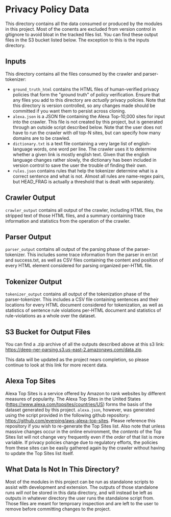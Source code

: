 # Privacy Policy Data

This directory contains all the data consumed or produced by the
modules in this project.  Most of the conents are excluded from
version control in gitignore to avoid bloat in the tracked files list.
You can find these output files in the S3 bucket listed below.  The
exception to this is the inputs directory.

## Inputs
This directory contains all the files consumed by the crawler and
parser-tokenizer:
* `ground_truth_html` contains the HTML files of human-verified privacy
policies that form the "ground truth" of policy verification.  Ensure
that any files you add to this directory are _actually_ privacy
policies.  Note that this directory is version controlled, so any
changes made should be committed if you want them to persist across
cloning.
* `alexa.json` is a JSON file containing the Alexa Top-10,000 sites for
input into the crawler.  This file is not created by this project, but
is generated through an outside script described below.  Note that the
user does not have to run the crawler with _all_ top-N sites, but can
specify how many domains are to be crawled.
* `dictionary.txt` is a text file containing a very large list of
english-language words, one word per line.  The crawler uses it to
determine whether a given link is mostly english text.  Given that the
english language changes rather slowly, the dictionary has been
included in version control to save the user the trouble of finding
their own.
* `rules.json` contains rules that help the tokenizer determine what is
a correct sentence and what is not.  Almost all rules are name-regex
pairs, but HEAD_FRAG is actually a threshold that is dealt with
separately.

## Crawler Output
`crawler_output` contains all output of the crawler, including HTML
files, the stripped text of those HTML files, and a summary containing
trace information and statistics from the operation of the crawler.

## Parser Output
`parser_output` contains all output of the parsing phase of the parser-
tokenizer.  This includes some trace information from the parser in
err.txt and success.txt, as well as CSV files containing the content
and position of every HTML element considered for parsing organized
per-HTML file.

## Tokenizer Output
`tokenizer_output` contains all output of the tokenization phase of the
parser-tokenizer.  This includes a CSV file containing sentences and
their locations for every HTML document considered for tokenization, as
well as statistics of sentence rule violations per-HTML document and
statistics of rule-violations as a whole over the dataset.

## S3 Bucket for Output Files

You can find a .zip archive of all the outputs described above at this
s3 link: https://deep-ner-parsing.s3.us-east-2.amazonaws.com/data.zip.

This data will be updated as the project nears completion, so please
continue to look at this link for more recent data.

## Alexa Top Sites
Alexa Top Sites is a service offered by Amazon to rank websites by
different measures of popularity.  The Alexa Top Sites in the United
States (https://www.alexa.com/topsites/countries/US) forms the basis
of the dataset generated by this project.  `alexa.json`, however, was
generated using the script provided in the following github repository:
https://github.com/everping/aws-alexa-top-sites.  Please reference this
repository if you wish to re-generate the Top Sites list.  Also note
that unless massive changes occur in the online environment, the
_contents_ of the Top Sites list will not change very frequently even
if the _order_ of that list is more variable.  If privacy policies
change due to regulatory efforts, the policies from these sites can be
easily gathered again by the crawler without having to update the Top
Sites list itself.

## What Data Is Not In This Directory?
Most of the modules in this project can be run as standalone scripts to
assist with development and extension.  The outputs of those standalone
runs _*will not*_ be stored in this data directory, and will instead
be left as outputs in whatever directory the user runs the standalone
script from.  Those files are meant for temproary inspection and are
left to the user to remove before committing changes to the project.

